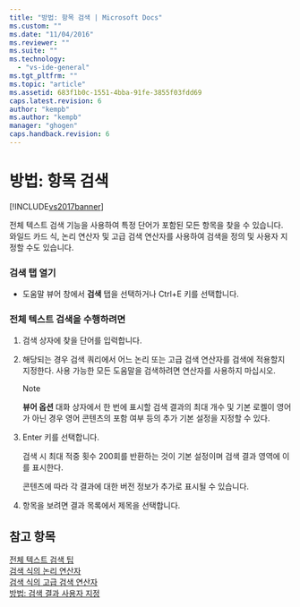 ```yaml
---
title: "방법: 항목 검색 | Microsoft Docs"
ms.custom: ""
ms.date: "11/04/2016"
ms.reviewer: ""
ms.suite: ""
ms.technology: 
  - "vs-ide-general"
ms.tgt_pltfrm: ""
ms.topic: "article"
ms.assetid: 683f1b0c-1551-4bba-91fe-3855f03fdd69
caps.latest.revision: 6
author: "kempb"
ms.author: "kempb"
manager: "ghogen"
caps.handback.revision: 6
---
```

# 방법: 항목 검색
[!INCLUDE[vs2017banner](../code-quality/includes/vs2017banner.md)]

전체 텍스트 검색 기능을 사용하여 특정 단어가 포함된 모든 항목을 찾을 수 있습니다.  와일드 카드 식, 논리 연산자 및 고급 검색 연산자를 사용하여 검색을 정의 및 사용자 지정할 수도 있습니다.  
  
### 검색 탭 열기  
  
-   도움말 뷰어 창에서 **검색** 탭을 선택하거나 Ctrl\+E 키를 선택합니다.  
  
### 전체 텍스트 검색을 수행하려면  
  
1.  검색 상자에 찾을 단어를 입력합니다.  
  
2.  해당되는 경우 검색 쿼리에서 어느 논리 또는 고급 검색 연산자를 검색에 적용할지 지정한다.  사용 가능한 모든 도움말을 검색하려면 연산자를 사용하지 마십시오.  
  
    > [!NOTE]
    >  **뷰어 옵션** 대화 상자에서 한 번에 표시할 검색 결과의 최대 개수 및 기본 로켈이 영어가 아닌 경우 영어 콘텐츠의 포함 여부 등의 추가 기본 설정을 지정할 수 있다.  
  
3.  Enter 키를 선택합니다.  
  
     검색 시 최대 적중 횟수 200회를 반환하는 것이 기본 설정이며 검색 결과 영역에 이를 표시한다.  
  
     콘텐츠에 따라 각 결과에 대한 버전 정보가 추가로 표시될 수 있습니다.  
  
4.  항목을 보려면 결과 목록에서 제목을 선택합니다.  
  
## 참고 항목  
 [전체 텍스트 검색 팁](../ide/full-text-search-tips.md)   
 [검색 식의 논리 연산자](../ide/logical-operators-in-search-expressions.md)   
 [검색 식의 고급 검색 연산자](../ide/advanced-search-operators-in-search-expressions.md)   
 [방법: 검색 결과 사용자 지정](../ide/how-to-customize-search-results.md)